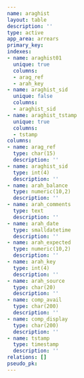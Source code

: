```yaml
---
name: araghist
layout: table
description: ''
type: active
app_area: arrears
primary_key: 
indexes:
- name: araghist01
  unique: true
  columns:
  - arag_ref
  - arah_key
- name: araghist_sid
  unique: false
  columns:
  - araghist_sid
- name: araghist_tstamp
  unique: true
  columns:
  - tstamp
columns:
- name: arag_ref
  type: char(15)
  description: ''
- name: araghist_sid
  type: int(4)
  description: ''
- name: arah_balance
  type: numeric(10,2)
  description: ''
- name: arah_comments
  type: text
  description: ''
- name: arah_date
  type: smalldatetime
  description: ''
- name: arah_expected
  type: numeric(10,2)
  description: ''
- name: arah_key
  type: int(4)
  description: ''
- name: arah_source
  type: char(20)
  description: ''
- name: comp_avail
  type: char(200)
  description: ''
- name: comp_display
  type: char(200)
  description: ''
- name: tstamp
  type: timestamp
  description: ''
relations: []
pseudo_pk: 
---
```


